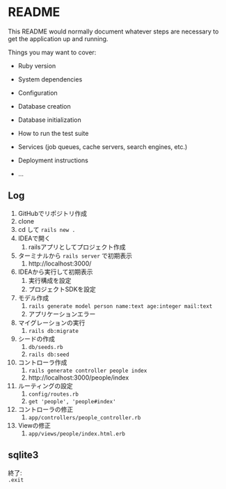 # README

This README would normally document whatever steps are necessary to get the
application up and running.

Things you may want to cover:

* Ruby version

* System dependencies

* Configuration

* Database creation

* Database initialization

* How to run the test suite

* Services (job queues, cache servers, search engines, etc.)

* Deployment instructions

* ...

## Log

1. GitHubでリポジトリ作成
1. clone
1. cd して `rails new .`
1. IDEAで開く
   1. railsアプリとしてプロジェクト作成
1. ターミナルから `rails server` で初期表示
   1. http://localhost:3000/
1. IDEAから実行して初期表示
   1. 実行構成を設定
   1. プロジェクトSDKを設定
1. モデル作成
   1. `rails generate model person name:text age:integer mail:text`
   1. アプリケーションエラー
1. マイグレーションの実行
   1. `rails db:migrate`
1. シードの作成
   1. `db/seeds.rb`
   1. `rails db:seed`
1. コントローラ作成
   1. `rails generate controller people index`
   1. http://localhost:3000/people/index
1. ルーティングの設定
   1. `config/routes.rb`
   1. `get 'people', 'people#index'`
1. コントローラの修正
   1. `app/controllers/people_controller.rb`
1. Viewの修正
   1. `app/views/people/index.html.erb`

## sqlite3

終了:  
`.exit`